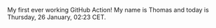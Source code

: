 My first ever working GitHub Action!
My name is Thomas and today is Thursday, 26 January, 02:23 CET. 
